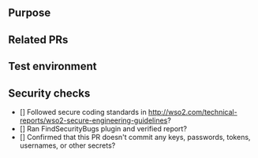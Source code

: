 ## Purpose
<!-- Describe the problems, issues, or needs driving this feature/fix and include links to related issues in the following format: Resolves issue1, issue2, etc. -->

## Related PRs
<!-- List any other related PRs -->

## Test environment
<!-- List all JDK versions, operating systems, databases, and browser/versions on which this feature/fix was tested -->

## Security checks
- [] Followed secure coding standards in http://wso2.com/technical-reports/wso2-secure-engineering-guidelines?
- [] Ran FindSecurityBugs plugin and verified report?
- [] Confirmed that this PR doesn't commit any keys, passwords, tokens, usernames, or other secrets?


